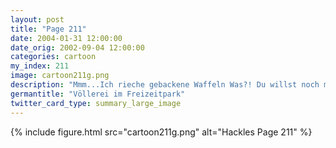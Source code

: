 ```yaml
---
layout: post
title: "Page 211"
date: 2004-01-31 12:00:00
date_orig: 2002-09-04 12:00:00
categories: cartoon
my_index: 211
image: cartoon211g.png
description: "Mmm...Ich rieche gebackene Waffeln Was?! Du willst noch mehr Essen Ich kann nichts dafür. Ich liebe solches Essen Gleich wird dir schlecht werden Ha! So ein Schwein Später *würg* Ich glaube ich werde es schaffen Bitte setz dich nicht neben mich Jaa Hackles Preston Katrina Vittles "
germantitle: "Völlerei im Freizeitpark"
twitter_card_type: summary_large_image
---
```


{% include figure.html src="cartoon211g.png" alt="Hackles Page 211"  %}
